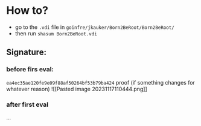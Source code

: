 # How to?
- go to the `.vdi` file in `goinfre/jkauker/Born2BeRoot/Born2BeRoot/`
- then run `shasum Born2BeRoot.vdi`

## Signature:
### before firs eval:
`ea4ec35ae120fe9e09f88af50264bf53b79ba424`
proof (if something changes for whatever reason)
![[Pasted image 20231117110444.png]]

### after first eval
...